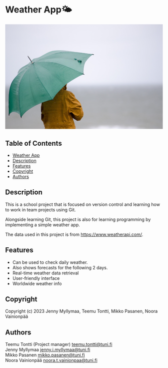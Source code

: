 # Weather App🌤️

![Man with umbrella in a rainy weather](weatherpicture.PNG)

<!-- Table of Contents -->

## Table of Contents

-   [Weather App](#WeatherApp)
-   [Description](#Description)
-   [Features](#Features)
-   [Copyright](#Copyright)
-   [Authors](#Authors)
    <!-- /Table of Contents -->

## Description

This is a school project that is focused on version control and learning how to work in team projects using Git.

Alongside learning Git, this project is also for learning programming by implementing a simple weather app.

The data used in this project is from https://www.weatherapi.com/.

## Features

-   Can be used to check daily weather.
-   Also shows forecasts for the following 2 days.
-   Real-time weather data retrieval
-   User-friendly interface
-   Worldwide weather info

## Copyright

Copyright (c) 2023 Jenny Myllymaa, Teemu Tontti, Mikko Pasanen, Noora Vainionpää

## Authors

Teemu Tontti (Project manager) <teemu.tontti@tuni.fi> <br>
Jenny Myllymaa <jenny.i.myllymaa@tuni.fi> <br>
Mikko Pasanen <mikko.pasanen@tuni.fi> <br>
Noora Vainionpää <noora.t.vainionpaa@tuni.fi> <br>
